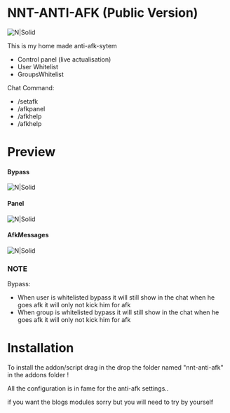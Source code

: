 # NNT-ANTI-AFK (Public Version)

![N|Solid](https://git.natsu-net.ca:8443/AikoSuzuki/Gmod-AntiAfk-PublicV/raw/branch/master/images/Screenshot_27.png)

This is my home made anti-afk-sytem
- Control panel (live actualisation)
- User Whitelist
- GroupsWhitelist

Chat Command:
- /setafk
- /afkpanel
- /afkhelp
- /afkhelp

# Preview
#### Bypass
![N|Solid](https://git.natsu-net.ca:8443/AikoSuzuki/Gmod-AntiAfk-PublicV/raw/branch/master/images/Screenshot_26.png)
#### Panel
![N|Solid](https://git.natsu-net.ca:8443/AikoSuzuki/Gmod-AntiAfk-PublicV/raw/branch/master/images/Screenshot_29.png)
#### AfkMessages
![N|Solid](https://git.natsu-net.ca:8443/AikoSuzuki/Gmod-AntiAfk-PublicV/raw/branch/master/images/Screenshot_30.png)
### NOTE
Bypass:
  - When user is whitelisted bypass it will still show in the chat when he goes afk it will only not kick him for afk
  - When group is whitelisted bypass it will still show in the chat when he goes afk it will only not kick him for afk

# Installation

To install the addon/script drag in the drop the folder named "nnt-anti-afk" in the addons folder !

All the configuration is in fame for the anti-afk settings..

if you want the blogs modules sorry but you will need to try by yourself
